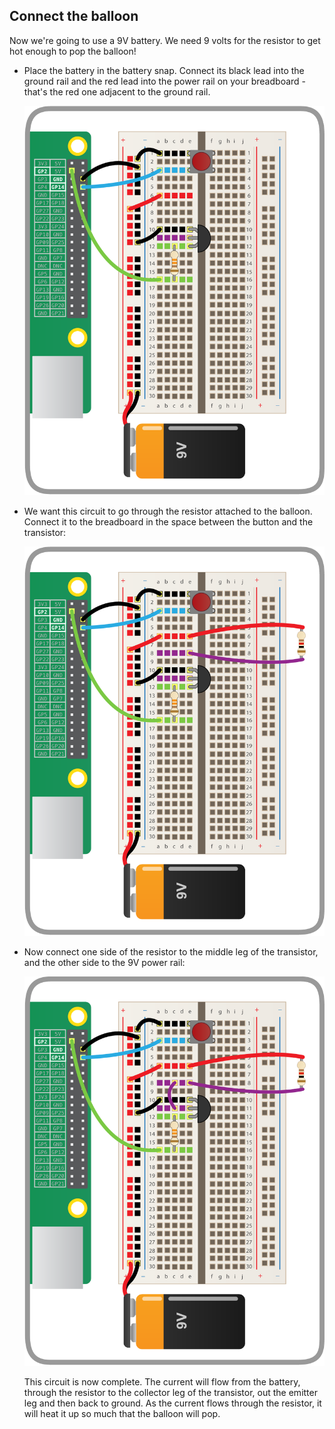 ## Connect the balloon

Now we're going to use a 9V battery. We need 9 volts for the resistor to get hot enough to pop the balloon!

- Place the battery in the battery snap. Connect its black lead into the ground rail and the red lead into the power rail on your breadboard - that's the red one adjacent to the ground rail.

    ![](images/connect-battery-snap.png)

- We want this circuit to go through the resistor attached to the balloon. Connect it to the breadboard in the space between the button and the transistor:

    ![](images/place-resistor.png)

- Now connect one side of the resistor to the middle leg of the transistor, and the other side to the 9V power rail:

    ![](images/connect-resistor.png)

    This circuit is now complete. The current will flow from the battery, through the resistor to the collector leg of the transistor, out the emitter leg and then back to ground. As the current flows through the resistor, it will heat it up so much that the balloon will pop.


